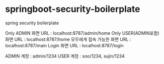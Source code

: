 # springboot-security-boilerplate
spring security boilerplate

Only ADMIN 화면 URL : localhost:8787/admin/home
Only USER(ADMIN포함) 화면 URL : localhost:8787/home
모두에게 접속 가능한 화면 URL : localhost:8787/main
Login 화면 URL : localhost:8787/login

ADMIN 계정 : admin/1234
USER 계정 : soo/1234, sujin/1234
